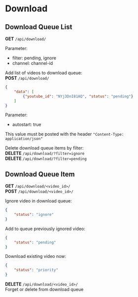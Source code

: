 # Download

## Download Queue List
**GET** `/api/download/`

Parameter:  

- filter: pending, ignore
- channel: channel-id

Add list of videos to download queue:  
**POST** `/api/download/`
```json
{
    "data": [
        {"youtube_id": "NYj3DnI81AQ", "status": "pending"}
    ]
}
```
Parameter:

- autostart: true

This value must be posted with the header `"Content-Type: application/json"`

Delete download queue items by filter:  
**DELETE** `/api/download/?filter=ignore`  
**DELETE** `/api/download/?filter=pending`

## Download Queue Item
**GET** `/api/download/<video_id>/`  
**POST** `/api/download/<video_id>/`

Ignore video in download queue:
```json
{
    "status": "ignore"
}
```

Add to queue previously ignored video:
```json
{
    "status": "pending"
}
```

Download existing video now:
```json
{
    "status": "priority"
}
```

**DELETE** `/api/download/<video_id>/`  
Forget or delete from download queue
